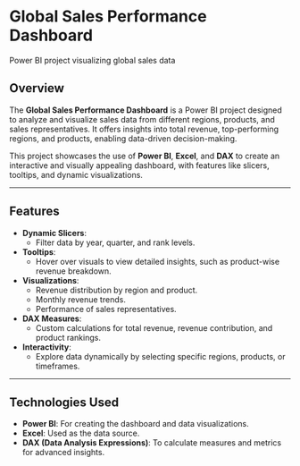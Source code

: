 # Global Sales Performance Dashboard
Power BI project visualizing global sales data

## Overview
The **Global Sales Performance Dashboard** is a Power BI project designed to analyze and visualize sales data from different regions, products, and sales representatives. It offers insights into total revenue, top-performing regions, and products, enabling data-driven decision-making.

This project showcases the use of **Power BI**, **Excel**, and **DAX** to create an interactive and visually appealing dashboard, with features like slicers, tooltips, and dynamic visualizations.

---

## Features
- **Dynamic Slicers**:
  - Filter data by year, quarter, and rank levels.
- **Tooltips**:
  - Hover over visuals to view detailed insights, such as product-wise revenue breakdown.
- **Visualizations**:
  - Revenue distribution by region and product.
  - Monthly revenue trends.
  - Performance of sales representatives.
- **DAX Measures**:
  - Custom calculations for total revenue, revenue contribution, and product rankings.
- **Interactivity**:
  - Explore data dynamically by selecting specific regions, products, or timeframes.

---

## Technologies Used
- **Power BI**: For creating the dashboard and data visualizations.
- **Excel**: Used as the data source.
- **DAX (Data Analysis Expressions)**: To calculate measures and metrics for advanced insights.



